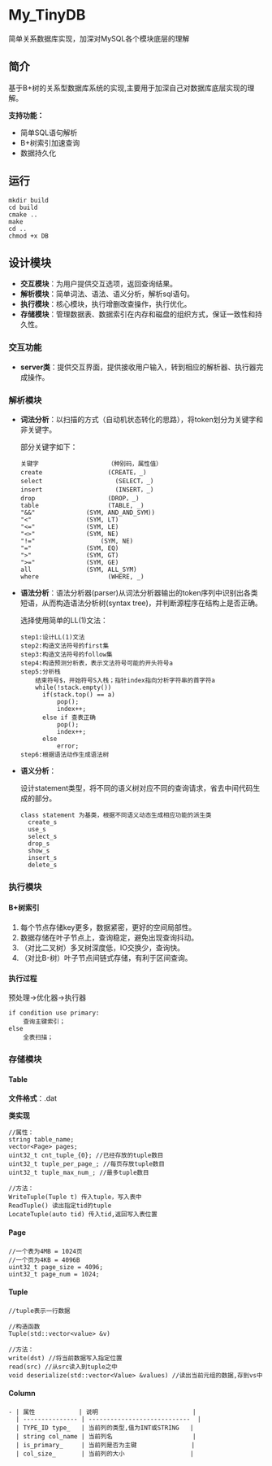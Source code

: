 # My_TinyDB
简单关系数据库实现，加深对MySQL各个模块底层的理解
## 简介

基于B+树的关系型数据库系统的实现,主要用于加深自己对数据库底层实现的理解。

**支持功能：**

- 简单SQL语句解析
- B+树索引加速查询
- 数据持久化

## 运行

```
mkdir build
cd build
cmake ..
make 
cd ..
chmod +x DB
```

## 设计模块

- **交互模块**：为用户提供交互选项，返回查询结果。
- **解析模块**：简单词法、语法、语义分析，解析sql语句。
- **执行模块**：核心模块，执行增删改查操作，执行优化。
- **存储模块**：管理数据表、数据索引在内存和磁盘的组织方式，保证一致性和持久性。

### 交互功能

- **server类**：提供交互界面，提供接收用户输入，转到相应的解析器、执行器完成操作。

### 解析模块

- **词法分析**：以扫描的方式（自动机状态转化的思路），将token划分为关键字和非关键字。

  部分关键字如下：

  ```
  关键字					（种别码，属性值）
  create				  (CREATE，_)
  select					(SELECT，_)
  insert					(INSERT，_)
  drop					  (DROP，_)
  table					  (TABLE, _)
  "&&"        		(SYM, AND_AND_SYM))
  "<"          		(SYM, LT)
  "<="        		(SYM, LE)
  "<>"         		(SYM, NE)
  "!="       			(SYM, NE)
  "="           	(SYM, EQ)
  ">"           	(SYM, GT)
  ">="         		(SYM, GE)
  all         		(SYM, ALL_SYM)   
  where					  (WHERE, _)
  ```

- **语法分析**：语法分析器(parser)从词法分析器输出的token序列中识别出各类短语，从而构造语法分析树(syntax tree)，并判断源程序在结构上是否正确。

  选择使用简单的LL(1)文法：

  ```
  step1:设计LL(1)文法
  step2:构造文法符号的first集
  step3:构造文法符号的follow集
  step4:构造预测分析表，表示文法符号可能的开头符号a
  step5:分析栈
  	  结束符号$，开始符号S入栈；指针index指向分析字符串的首字符a
  	  while(!stack.empty())
  	  	if(stack.top() == a)
  	  		pop();
  	  		index++;
  	  	else if 查表正确
  	  		pop();
  	  		index++;
  	  	else
  	  		error;
  step6:根据语法动作生成语法树
  ```

- **语义分析**：

  设计statement类型，将不同的语义树对应不同的查询请求，省去中间代码生成的部分。

  ```
  class statement 为基类，根据不同语义动态生成相应功能的派生类
  	create_s
  	use_s
  	select_s
  	drop_s
  	show_s
  	insert_s
  	delete_s
  ```

### 执行模块

#### B+树索引

1. 每个节点存储key更多，数据紧密，更好的空间局部性。
2. 数据存储在叶子节点上，查询稳定，避免出现查询抖动。
3. （对比二叉树）多叉树深度低，IO交换少，查询快。
4. （对比B-树）叶子节点间链式存储，有利于区间查询。

#### 执行过程

预处理→优化器→执行器

```
if condition use primary:
	查询主键索引；
else
	全表扫描；
```

### 存储模块

#### Table

**文件格式**：.dat

**类实现**

```
//属性：
string table_name;
vector<Page> pages;
uint32_t cnt_tuple_{0}; //已经存放的tuple数目
uint32_t tuple_per_page_; //每页存放tuple数目
uint32_t tuple_max_num_; //最多tuple数目

//方法：
WriteTuple(Tuple t) 传入tuple，写入表中
ReadTuple() 读出指定tid的tuple
LocateTuple(auto tid) 传入tid,返回写入表位置
```

#### Page

```
//一个表为4MB = 1024页
//一个页为4KB = 4096B
uint32_t page_size = 4096;
uint32_t page_num = 1024;
```

#### Tuple

```
//tuple表示一行数据

//构造函数
Tuple(std::vector<value> &v)

//方法：
write(dst) //将当前数据写入指定位置
read(src) //从src读入到tuple之中
void deserialize(std::vector<Value> &values) //读出当前元组的数据,存到vs中
```

#### Column

```
- | 属性            | 说明                          |
  | --------------- | ----------------------------  |
  | TYPE_ID type_   | 当前列的类型,值为INT或STRING   |
  | string col_name | 当前列名                      |
  | is_primary_     | 当前列是否为主键               |
  | col_size_       | 当前列的大小                  |

```

